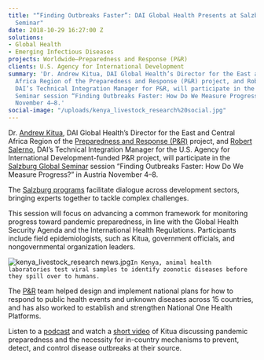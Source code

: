 ```yaml
---
title: "“Finding Outbreaks Faster”: DAI Global Health Presents at Salzburg Global
  Seminar"
date: 2018-10-29 16:27:00 Z
solutions:
- Global Health
- Emerging Infectious Diseases
projects: Worldwide—Preparedness and Response (P&R)
clients: U.S. Agency for International Development
summary: 'Dr. Andrew Kitua, DAI Global Health’s Director for the East and Central
  Africa Region of the Preparedness and Response (P&R) project, and Robert Salerno,
  DAI’s Technical Integration Manager for P&R, will participate in the Salzburg Global
  Seminar session “Finding Outbreaks Faster: How Do We Measure Progress?” in Austria
  November 4–8.'
social-image: "/uploads/kenya_livestock_research%20social.jpg"
---
```


Dr. [Andrew Kitua](https://www.facebook.com/DAIGlobal/videos/10156338078985797/), DAI Global Health’s Director for the East and Central Africa Region of the [Preparedness and Response (P&R)](https://www.dai.com/our-work/projects/worldwide-preparedness-and-response-pr) project, and [Robert Salerno](https://www.dai.com/who-we-are/our-team/robert-salerno), DAI’s Technical Integration Manager for the U.S. Agency for International Development-funded P&R project, will participate in the [Salzburg Global Seminar](https://www.salzburgglobal.org/multi-year-series/general.html?pageId=8530) session “Finding Outbreaks Faster: How Do We Measure Progress?” in Austria November 4–8.

The [Salzburg programs](https://www.salzburgglobal.org/about/who-we-are/our-mission.html) facilitate dialogue across development sectors, bringing experts together to tackle complex challenges.

This session will focus on advancing a common framework for monitoring progress toward pandemic preparedness, in line with the Global Health Security Agenda and the International Health Regulations. Participants include field epidemiologists, such as Kitua, government officials, and nongovernmental organization leaders.

![kenya_livestock_research news.jpg](/uploads/kenya_livestock_research%20news.jpg)`In Kenya, animal health laboratories test viral samples to identify zoonotic diseases before they spill over to humans.`

The [P&R](http://preparednessandresponse.org/) team helped design and implement national plans for how to respond to public health events and unknown diseases across 15 countries, and has also worked to establish and strengthen National One Health Platforms.

Listen to a [podcast](https://soundcloud.com/csis-57169780/frontline-perspectives-on-pandemic-preparedness) and watch a [short video](https://www.facebook.com/DAIGlobal/videos/10156338078985797/) of Kitua discussing pandemic preparedness and the necessity for in-country mechanisms to prevent, detect, and control disease outbreaks at their source.
